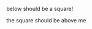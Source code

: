 below should be a square!

<script>
var canvas = document.createElement('canvas');
var parent = document.getElementsByTagName("section")[0];

canvas.id = "CursorLayer";
canvas.width = parent.width;
canvas.height = parent.width;
canvas.style.zIndex = 8;
canvas.style.position = "absolute";
canvas.style.border = "1px solid";


var section = document.getElementsByTagName("section")[0];
section.appendChild(canvas);

cursorLayer = document.getElementById("CursorLayer");

console.log(cursorLayer);

// below is optional

var ctx = canvas.getContext("2d");
ctx.fillStyle = "rgba(255, 0, 0, 0.2)";
ctx.fillRect(100, 100, 200, 200);
ctx.fillStyle = "rgba(0, 255, 0, 0.2)";
ctx.fillRect(150, 150, 200, 200);
ctx.fillStyle = "rgba(0, 0, 255, 0.2)";
ctx.fillRect(200, 50, 200, 200);
</script>

the square should be above me
